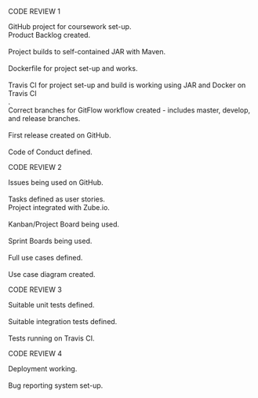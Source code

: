 CODE REVIEW 1

GitHub project for coursework set-up.<br/>
Product Backlog created.<br/>	
Project builds to self-contained JAR with Maven.<br/>	
Dockerfile for project set-up and works.<br/>	
Travis CI for project set-up and build is working using JAR and Docker on Travis CI<br/>.	
Correct branches for GitFlow workflow created - includes master, develop, and release branches.<br/>	
First release created on GitHub.<br/>	
Code of Conduct defined.<br/>

CODE REVIEW 2

Issues being used on GitHub.<br/>	
Tasks defined as user stories.<br/>	
Project integrated with Zube.io.<br/>	
Kanban/Project Board being used.<br/>	
Sprint Boards being used.<br/>	
Full use cases defined.<br/>	
Use case diagram created.<br/>

CODE REVIEW 3

Suitable unit tests defined.<br/>	
Suitable integration tests defined.<br/>	
Tests running on Travis CI.<br/>

CODE REVIEW 4

Deployment working.<br/>	
Bug reporting system set-up.<br/>
